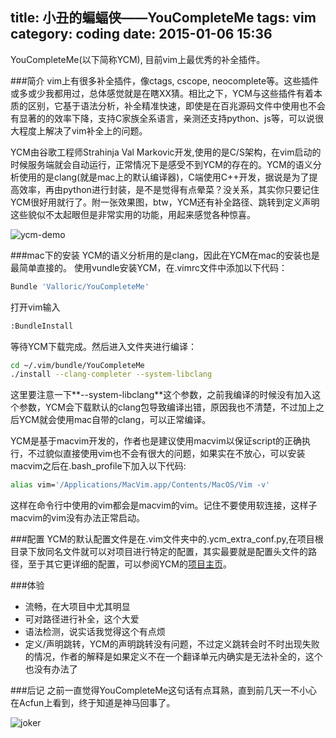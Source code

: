 title: 小丑的蝙蝠侠——YouCompleteMe
tags: vim
category: coding
date: 2015-01-06 15:36
---
YouCompleteMe(以下简称YCM), 目前vim上最优秀的补全插件。

###简介
vim上有很多补全插件，像ctags, cscope, neocomplete等。这些插件或多或少我都用过，总体感觉就是在瞎XX猜。相比之下，YCM与这些插件有着本质的区别，它基于语法分析，补全精准快速，即使是在百兆源码文件中使用也不会有显著的的效率下降，支持C家族全系语言，亲测还支持python、js等，可以说很大程度上解决了vim补全上的问题。

YCM由谷歌工程师Strahinja Val Markovic开发,使用的是C/S架构，在vim启动的时候服务端就会自动运行，正常情况下是感受不到YCM的存在的。YCM的语义分析使用的是clang(就是mac上的默认编译器)，C端使用C++开发，据说是为了提高效率，再由python进行封装，是不是觉得有点晕菜？没关系，其实你只要记住YCM很好用就行了。附一张效果图，btw，YCM还有补全路径、跳转到定义声明这些貌似不太起眼但是非常实用的功能，用起来感觉各种惊喜。

![ycm-demo](http://zuyunfei.com/images/ycm-demo.gif)

###mac下的安装
YCM的语义分析用的是clang，因此在YCM在mac的安装也是最简单直接的。
使用vundle安装YCM，在.vimrc文件中添加以下代码：
``` bash
Bundle 'Valloric/YouCompleteMe' 
```
打开vim输入
``` bash
:BundleInstall
```	
	
等待YCM下载完成。然后进入文件夹进行编译：
``` bash
cd ~/.vim/bundle/YouCompleteMe
./install --clang-completer --system-libclang
```
这里要注意一下**--system-libclang**这个参数，之前我编译的时候没有加入这个参数，YCM会下载默认的clang包导致编译出错，原因我也不清楚，不过加上之后YCM就会使用mac自带的clang，可以正常编译。

YCM是基于macvim开发的，作者也是建议使用macvim以保证script的正确执行，不过貌似直接使用vim也不会有很大的问题，如果实在不放心，可以安装macvim之后在.bash_profile下加入以下代码:
``` bash	
alias vim='/Applications/MacVim.app/Contents/MacOS/Vim -v'
```
这样在命令行中使用的vim都会是macvim的vim。记住不要使用软连接，这样子macvim的vim没有办法正常启动。

###配置
YCM的默认配置文件是在.vim文件夹中的.ycm_extra_conf.py,在项目根目录下放同名文件就可以对项目进行特定的配置，其实最要就是配置头文件的路径，至于其它更详细的配置，可以参阅YCM的[项目主页](https://github.com/Valloric/YouCompleteMe)。

###体验
* 流畅，在大项目中尤其明显
* 可对路径进行补全，这个大爱
* 语法检测，说实话我觉得这个有点烦
* 定义/声明跳转，YCM的声明跳转没有问题，不过定义跳转会时不时出现失败的情况，作者的解释是如果定义不在一个翻译单元内确实是无法补全的，这个也没有办法了

###后记
之前一直觉得YouCompleteMe这句话有点耳熟，直到前几天一不小心在Acfun上看到，终于知道是神马回事了。

![joker](http://ww1.sinaimg.cn/large/005yyi5Jjw1enza2olfbbj31400p0wjr.jpg
)





